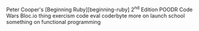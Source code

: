 Peter Cooper's [Beginning Ruby][beginning-ruby] 2<sup>nd</sup> Edition
POODR
Code Wars
Bloc.io thing
exercism
code eval
coderbyte
more on launch school
something on functional programming
